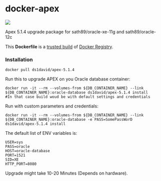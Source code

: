 docker-apex
============================
[![](https://badge.imagelayers.io/sath89/apex:latest.svg)](https://imagelayers.io/?images=sath89/apex:latest 'Get your own badge on imagelayers.io')

Apex 5.1.4 upgrade package for sath89/oracle-xe-11g and sath89/oracle-12c

This **Dockerfile** is a [trusted build](https://registry.hub.docker.com/u/sath89/apex/) of [Docker Registry](https://registry.hub.docker.com/).

### Installation

    docker pull ds1david/apex-5.1.4

Run this to upgrade APEX on you Oracle database container:

    docker run -it --rm --volumes-from ${DB_CONTAINER_NAME} --link ${DB_CONTAINER_NAME}:oracle-database ds1david/apex-5.1.4 install
    #In that case build woud be with default settings and credentials

Run with custom parameters and credentials:

    docker run -it --rm --volumes-from ${DB_CONTAINER_NAME} --link ${DB_CONTAINER_NAME}:oracle-database -e PASS=SomePassWorD ds1david/apex-5.1.4 install

The default list of ENV variables is:

    USER=sys
    PASS=oracle
    HOST=oracle-database
    PORT=1521
    SID=XE
    HTTP_PORT=8080

Upgrade might take 10-20 Minutes (Depends on hardware).
